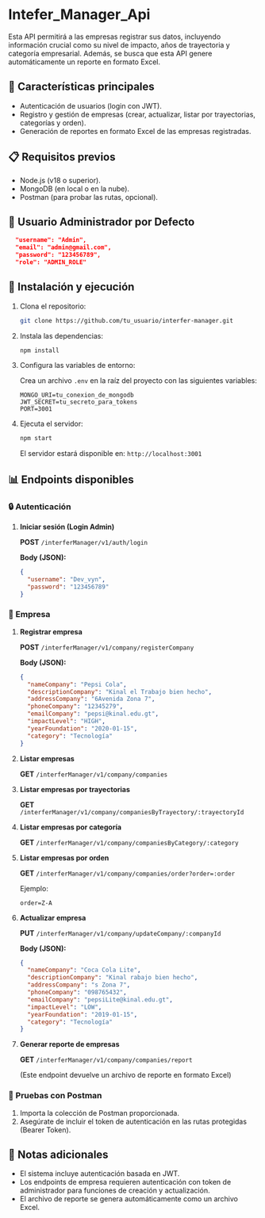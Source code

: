 # Intefer_Manager_Api
Esta API permitirá a las empresas registrar sus datos, incluyendo información crucial como su nivel de impacto, años de trayectoria y categoría empresarial. Además, se busca que esta API genere automáticamente un reporte en formato Excel.

## 📌 Características principales

- Autenticación de usuarios (login con JWT).
- Registro y gestión de empresas (crear, actualizar, listar por trayectorias, categorías y orden).
- Generación de reportes en formato Excel de las empresas registradas.
  
## 📋 Requisitos previos

- Node.js (v18 o superior).
- MongoDB (en local o en la nube).
- Postman (para probar las rutas, opcional).

## 🔹 **Usuario Administrador por Defecto**

```json
  "username": "Admin",
  "email": "admin@gmail.com",
  "password": "123456789",
  "role": "ADMIN_ROLE"
```


## 🚀 Instalación y ejecución

1. Clona el repositorio:

   ```bash
   git clone https://github.com/tu_usuario/interfer-manager.git
   ```

2. Instala las dependencias:

   ```bash
   npm install
   ```

3. Configura las variables de entorno:

   Crea un archivo `.env` en la raíz del proyecto con las siguientes variables:

   ```env
   MONGO_URI=tu_conexion_de_mongodb
   JWT_SECRET=tu_secreto_para_tokens
   PORT=3001
   ```

4. Ejecuta el servidor:

   ```bash
   npm start
   ```

   El servidor estará disponible en: `http://localhost:3001`

## 📊 Endpoints disponibles

### 🔒 Autenticación

1. **Iniciar sesión (Login Admin)**

   **POST** `/interferManager/v1/auth/login`

   **Body (JSON):**

   ```json
   {
     "username": "Dev_vyn",
     "password": "123456789"
   }
   ```

### 🏢 Empresa

1. **Registrar empresa**

   **POST** `/interferManager/v1/company/registerCompany`

   **Body (JSON):**

   ```json
   {
     "nameCompany": "Pepsi Cola",
     "descriptionCompany": "Kinal el Trabajo bien hecho",
     "addressCompany": "6Avenida Zona 7",
     "phoneCompany": "12345279",
     "emailCompany": "pepsi@kinal.edu.gt",
     "impactLevel": "HIGH",
     "yearFoundation": "2020-01-15",
     "category": "Tecnología"
   }
   ```

2. **Listar empresas**

   **GET** `/interferManager/v1/company/companies`

3. **Listar empresas por trayectorias**

   **GET** `/interferManager/v1/company/companiesByTrayectory/:trayectoryId`

4. **Listar empresas por categoría**

   **GET** `/interferManager/v1/company/companiesByCategory/:category`

5. **Listar empresas por orden**

   **GET** `/interferManager/v1/company/companies/order?order=:order`

   Ejemplo:

   ```text
   order=Z-A
   ```

6. **Actualizar empresa**

   **PUT** `/interferManager/v1/company/updateCompany/:companyId`

   **Body (JSON):**

   ```json
   {
     "nameCompany": "Coca Cola Lite",
     "descriptionCompany": "Kinal rabajo bien hecho",
     "addressCompany": "s Zona 7",
     "phoneCompany": "098765432",
     "emailCompany": "pepsiLite@kinal.edu.gt",
     "impactLevel": "LOW",
     "yearFoundation": "2019-01-15",
     "category": "Tecnología"
   }
   ```

7. **Generar reporte de empresas**

   **GET** `/interferManager/v1/company/companies/report`

   (Este endpoint devuelve un archivo de reporte en formato Excel)

### 🧪 Pruebas con Postman

1. Importa la colección de Postman proporcionada.
2. Asegúrate de incluir el token de autenticación en las rutas protegidas (Bearer Token).

## 📌 Notas adicionales

- El sistema incluye autenticación basada en JWT.
- Los endpoints de empresa requieren autenticación con token de administrador para funciones de creación y actualización.
- El archivo de reporte se genera automáticamente como un archivo Excel.

